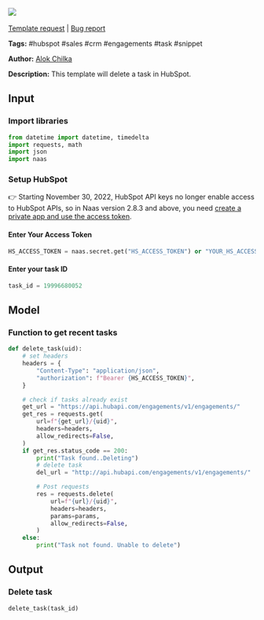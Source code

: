 <a href="https://app.naas.ai/user-redirect/naas/downloader?url=https://raw.githubusercontent.com/jupyter-naas/awesome-notebooks/master/HubSpot/HubSpot_Delete_Task.ipynb" target="_parent"><img src="https://naasai-public.s3.eu-west-3.amazonaws.com/open_in_naas.svg"/></a><br><br><a href="https://github.com/jupyter-naas/awesome-notebooks/issues/new?assignees=&labels=&template=template-request.md&title=Tool+-+Action+of+the+notebook+">Template request</a> | <a href="https://github.com/jupyter-naas/awesome-notebooks/issues/new?assignees=&labels=bug&template=bug_report.md&title=HubSpot+-+Delete+Task:+Error+short+description">Bug report</a>

**Tags:** #hubspot #sales #crm #engagements #task #snippet

**Author:** [Alok Chilka](https://www.linkedin.com/in/calok64/)

**Description:** This template will delete a task in HubSpot. 

## Input

### Import libraries


```python
from datetime import datetime, timedelta
import requests, math
import json
import naas
```

### Setup HubSpot
👉 Starting November 30, 2022, HubSpot API keys no longer enable access to HubSpot APIs, so in Naas version 2.8.3 and above, you need [create a private app and use the access token](https://developers.hubspot.com/docs/api/private-apps).

#### Enter Your Access Token


```python
HS_ACCESS_TOKEN = naas.secret.get("HS_ACCESS_TOKEN") or "YOUR_HS_ACCESS_TOKEN"
```

#### Enter your task ID


```python
task_id = 19996680052
```

## Model

### Function to get recent tasks


```python
def delete_task(uid):
    # set headers
    headers = {
        "Content-Type": "application/json",
        "authorization": f"Bearer {HS_ACCESS_TOKEN}",
    }

    # check if tasks already exist
    get_url = "https://api.hubapi.com/engagements/v1/engagements/"
    get_res = requests.get(
        url=f"{get_url}/{uid}",
        headers=headers,
        allow_redirects=False,
    )
    if get_res.status_code == 200:
        print("Task found..Deleting")
        # delete task
        del_url = "http://api.hubapi.com/engagements/v1/engagements/"

        # Post requests
        res = requests.delete(
            url=f"{url}/{uid}",
            headers=headers,
            params=params,
            allow_redirects=False,
        )
    else:
        print("Task not found. Unable to delete")
```

## Output

### Delete task


```python
delete_task(task_id)
```


```python

```
